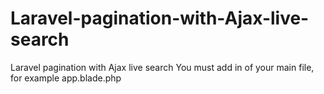 # Laravel-pagination-with-Ajax-live-search
Laravel pagination with Ajax live search
You must add in <head> of your main file, for example app.blade.php <meta name="csrf-token" content="{{ csrf_token() }}">
